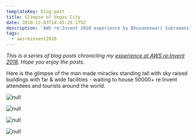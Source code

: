 ```yaml
---
templateKey: blog-post
title: Glimpse of Vegas City
date: 2018-12-03T14:45:28.175Z
description: 'AWS re:Invent 2018 experience by Bhuvaneswari Subramani'
tags:
  - awsreinvent2018
---
```

_This is a series of blog posts chronicling my _[_experience at AWS re:Invent 2018_](https://www.awsugblr.in/tags/awsreinvent-2018/)_. Hope you enjoy the posts._

Here is the glimpse of the man made miracles standing tall with sky raised buildings with far & wide facilities - waiting to house 50000+ re:Invent attendees and tourists around the world.

![null](/img/build_2.png)

![null](/img/build_3.png)

![null](/img/build_1.png)

![null](/img/hero_venue.png)
